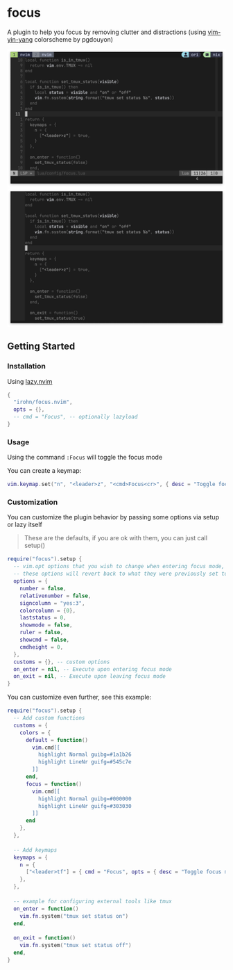 # focus
A plugin to help you focus by removing clutter and distractions (using [vim-yin-yang](https://github.com/pgdouyon/vim-yin-yang) colorscheme by pgdouyon)

![before](https://raw.githubusercontent.com/irohn/focus.nvim/refs/heads/master/images/before.png)
![after](https://raw.githubusercontent.com/irohn/focus.nvim/refs/heads/master/images/after.png)

## Getting Started

### Installation

Using [lazy.nvim](https://github.com/folke/lazy.nvim)
```lua
{
  "irohn/focus.nvim",
  opts = {},
  -- cmd = "Focus", -- optionally lazyload
}
```

### Usage

Using the command `:Focus` will toggle the focus mode

You can create a keymap:
```lua
vim.keymap.set("n", "<leader>z", "<cmd>Focus<cr>", { desc = "Toggle focus mode" })
```

### Customization

You can customize the plugin behavior by passing some options via setup or lazy itself
> These are the defaults, if you are ok with them, you can just call setup()
```lua
require("focus").setup {
  -- vim.opt options that you wish to change when entering focus mode,
  -- these options will revert back to what they were previously set to.
  options = {
    number = false,
    relativenumber = false,
    signcolumn = "yes:3",
    colorcolumn = {0},
    laststatus = 0,
    showmode = false,
    ruler = false,
    showcmd = false,
    cmdheight = 0,
  },
  customs = {}, -- custom options
  on_enter = nil, -- Execute upon entering focus mode
  on_exit = nil, -- Execute upon leaving focus mode
}
```

You can customize even further, see this example:
```lua
require("focus").setup {
  -- Add custom functions
  customs = {
    colors = {
      default = function()
        vim.cmd[[
          highlight Normal guibg=#1a1b26
          highlight LineNr guifg=#545c7e
        ]]
      end,
      focus = function()
        vim.cmd[[
          highlight Normal guibg=#000000
          highlight LineNr guifg=#303030
        ]]
      end
    },
  },

  -- Add keymaps
  keymaps = {
    n = {
      ["<leader>tf"] = { cmd = "Focus", opts = { desc = "Toggle focus mode" } },
    },
  },

  -- example for configuring external tools like tmux
  on_enter = function()
    vim.fn.system("tmux set status on")
  end,

  on_exit = function()
    vim.fn.system("tmux set status off")
  end,
}
```
